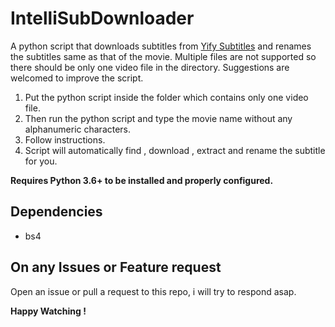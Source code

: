 # IntelliSubDownloader
A python script that downloads subtitles from [Yify Subtitles](https://www.yifysubtitles.com) and renames the subtitles same as that of the movie. Multiple files are not supported so there should be only one video file in the directory. Suggestions are welcomed to improve the script.

1. Put the python script inside the folder which contains only one video file.
2. Then run the python script and type the movie name without any alphanumeric characters.
3. Follow instructions.
4. Script will automatically find , download , extract and rename the subtitle for you.

**Requires Python 3.6+ to be installed and properly configured.**

## Dependencies
- bs4

## On any Issues or Feature request
Open an issue or pull a request to this repo, i will try to respond asap.

**Happy Watching !**
